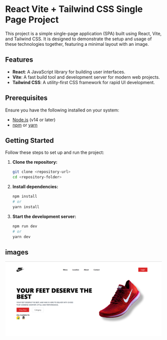 # React Vite + Tailwind CSS Single Page Project

This project is a simple single-page application (SPA) built using React, Vite, and Tailwind CSS. It is designed to demonstrate the setup and usage of these technologies together, featuring a minimal layout with an image.

## Features
- **React**: A JavaScript library for building user interfaces.
- **Vite**: A fast build tool and development server for modern web projects.
- **Tailwind CSS**: A utility-first CSS framework for rapid UI development.

## Prerequisites

Ensure you have the following installed on your system:

- [Node.js](https://nodejs.org/) (v14 or later)
- [npm](https://www.npmjs.com/) or [yarn](https://yarnpkg.com/)

## Getting Started

Follow these steps to set up and run the project:

1. **Clone the repository:**
   ```bash
   git clone <repository-url>
   cd <repository-folder>
   ```

2. **Install dependencies:**
   ```bash
   npm install
   # or
   yarn install
   ```

3. **Start the development server:**
   ```bash
   npm run dev
   # or
   yarn dev
   ```

## images 

![Main page](https://github.com/Kaushik-123-p/React_tailwind_Brand_Page/blob/master/Images/Screenshot%202025-01-28%20223914.png)
